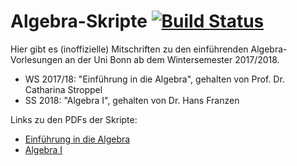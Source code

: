 # Algebra-Skripte [![Build Status](https://travis-ci.org/lkempf/AlgebraStroppel.svg?branch=master)](https://travis-ci.org/lkempf/AlgebraStroppel)

Hier gibt es (inoffizielle) Mitschriften zu den einführenden Algebra-Vorlesungen an der Uni Bonn ab dem Wintersemester 2017/2018.

 - WS 2017/18: "Einführung in die Algebra", gehalten von Prof. Dr. Catharina Stroppel
 - SS 2018: "Algebra I", gehalten von Dr. Hans Franzen

Links zu den PDFs der Skripte:

 - [Einführung in die Algebra](https://lkempf.github.io/AlgebraStroppel/einfalg.pdf)
 - [Algebra I](https://lkempf.github.io/AlgebraStroppel/algebraI.pdf)
